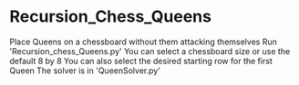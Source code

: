# Recursion_Chess_Queens
Place Queens on a chessboard without them attacking themselves
Run 'Recursion_chess_Queens.py'
You can select a chessboard size or use the default 8 by 8
You can also select the desired starting row for the first Queen
The solver is in 'QueenSolver.py'
